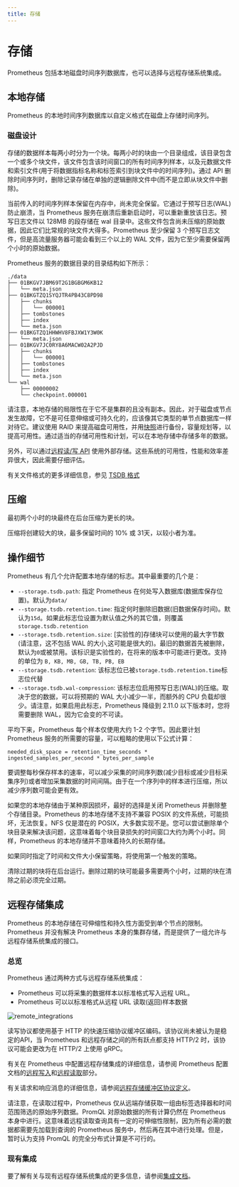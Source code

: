 ```yaml
---
title: 存储
---
```


# 存储

Prometheus 包括本地磁盘时间序列数据库，也可以选择与远程存储系统集成。

## 本地存储 <a id="local-storage"></a>

Prometheus 的本地时间序列数据库以自定义格式在磁盘上存储时间序列。

### 磁盘设计 <a id="on-disk-layout"></a>

存储的数据样本每两小时分为一个块。每两小时的块由一个目录组成，该目录包含一个或多个块文件，该文件包含该时间窗口的所有时间序列样本，以及元数据文件和索引文件\(用于将数据指标名称和标签索引到块文件中的时间序列\)。通过 API 删除时间序列时，删除记录存储在单独的逻辑删除文件中\(而不是立即从块文件中删除\)。

当前传入的时间序列样本保留在内存中，尚未完全保留。它通过于预写日志\(WAL\)防止崩溃，当 Prometheus 服务在崩溃后重新启动时，可以重新重放该日志。预写日志文件以 128MB 的段存储在 wal 目录中。这些文件包含尚未压缩的原始数据，因此它们比常规的块文件大得多。Prometheus 至少保留 3 个预写日志文件，但是高流量服务器可能会看到三个以上的 WAL 文件，因为它至少需要保留两个小时的原始数据。

Prometheus 服务的数据目录的目录结构如下所示：

```text
./data
├── 01BKGV7JBM69T2G1BGBGM6KB12
│   └── meta.json
├── 01BKGTZQ1SYQJTR4PB43C8PD98
│   ├── chunks
│   │   └── 000001
│   ├── tombstones
│   ├── index
│   └── meta.json
├── 01BKGTZQ1HHWHV8FBJXW1Y3W0K
│   └── meta.json
├── 01BKGV7JC0RY8A6MACW02A2PJD
│   ├── chunks
│   │   └── 000001
│   ├── tombstones
│   ├── index
│   └── meta.json
└── wal
    ├── 00000002
    └── checkpoint.000001
```

请注意，本地存储的局限性在于它不是集群的且没有副本。因此，对于磁盘或节点发生故障，它不是可任意伸缩或可持久化的，应该像其它类型的单节点数据库一样对待它。建议使用 RAID 来提高磁盘可用性，并用[快照](querying/api.md#snapshot)进行备份，容量规划等，以提高可用性。通过适当的存储可用性和计划，可以在本地存储中存储多年的数据。

另外，可以通过[远程读/写 API](../operating/integrations.md#remote-endpoints-and-storage) 使用外部存储。这些系统的可用性，性能和效率差异很大，因此需要仔细评估。

有关文件格式的更多详细信息，参见 [TSDB 格式](https://github.com/prometheus/prometheus/blob/master/tsdb/docs/format/README.md)

## 压缩 <a id="compaction"></a>

最初两个小时的块最终在后台压缩为更长的块。

压缩将创建较大的块，最多保留时间的 10% 或 31天，以较小者为准。

## 操作细节 <a id="operational-aspects"></a>

Prometheus 有几个允许配置本地存储的标志。其中最重要的几个是：

* `--storage.tsdb.path`: 指定 Prometheus 在何处写入数据库\(数据库保存位置\)。默认为`data/`
* `--storage.tsdb.retention.time`: 指定何时删除旧数据\(旧数据保存时间\)。默认为`15d`。如果此标志位设置为默认值之外的其它值，则覆盖`storage.tsdb.retention`
* `--storage.tsdb.retention.size`: \[实验性的\]存储块可以使用的最大字节数\(请注意，这不包括 WAL 的大小,这可能是很大的\)。最旧的数据首先被删除，默认为`0`或被禁用。该标识是实验性的，在将来的版本中可能进行更改。支持的单位为 `B, KB, MB, GB, TB, PB, EB`
* `--storage.tsdb.retention`: 该标志位已被`storage.tsdb.retention.time`标志位代替
* `--storage.tsdb.wal-compression`: 该标志位启用预写日志\(WAL\)的压缩。取决于您的数据，可以将预期的 WAL 大小减少一半，而额外的 CPU 负载却很少。请注意，如果启用此标志，Prometheus 降级到 2.11.0 以下版本时，您将需要删除 WAL，因为它会变的不可读。

平均下来，Prometheus 每个样本仅使用大约 1-2 个字节。因此要计划 Prometheus 服务的所需要的容量，可以粗略的使用以下公式计算：

```text
needed_disk_space = retention_time_seconds * ingested_samples_per_second * bytes_per_sample
```

要调整每秒保存样本的速率，可以减少采集的时间序列数\(减少目标或减少目标采集序列\)或者增加采集数据的时间间隔。由于在一个序列中的样本进行压缩，所以减少序列数可能会更有效。

如果您的本地存储由于某种原因损坏，最好的选择是关闭 Prometheus 并删除整个存储目录。Prometheus 的本地存储不支持不兼容 POSIX 的文件系统，可能损坏，无法恢复。NFS 仅是潜在的 POSIX，大多数实现不是。您可以尝试删除单个块目录来解决该问题，这意味着每个块目录损失的时间窗口大约为两个小时。同样，Prometheus 的本地存储并不意味着持久的长期存储。

如果同时指定了时间和文件大小保留策略，将使用第一个触发的策略。

清除过期的块将在后台运行。删除过期的块可能最多需要两个小时，过期的块在清除之前必须完全过期。

## 远程存储集成 <a id="remote-storage-integrations"></a>

Prometheus 的本地存储在可伸缩性和持久性方面受到单个节点的限制。Prometheus 并没有解决 Prometheus 本身的集群存储，而是提供了一组允许与远程存储系统集成的接口。

### 总览 <a id="overview"></a>

Prometheus 通过两种方式与远程存储系统集成：

* Prometheus 可以将采集的数据样本以标准格式写入远程 URL。
* Prometheus 可以以标准格式从远程 URL 读取\(返回\)样本数据

![remote\_integrations](https://prometheus.io/docs/prometheus/2.17/images/remote_integrations.png)

读写协议都使用基于 HTTP 的快速压缩协议缓冲区编码。该协议尚未被认为是稳定的API，当 Prometheus 和远程存储之间的所有跃点都支持 HTTP/2 时，该协议可能会更改为在 HTTP/2 上使用 gRPC。

有关在 Prometheus 中配置远程存储集成的详细信息，请参阅 Prometheus 配置文档的[远程写入](configuration/configuration.md#remote_write)和[远程读取](configuration/configuration.md#remote_read)部分。

有关请求和响应消息的详细信息，请参阅[远程存储缓冲区协议定义](https://github.com/prometheus/prometheus/blob/master/prompb/remote.proto)。

请注意，在读取过程中，Prometheus 仅从远端存储获取一组由标签选择器和时间范围筛选的原始序列数据。PromQL 对原始数据的所有计算仍然在 Prometheus 本身中进行。这意味着远程读取查询具有一定的可伸缩性限制，因为所有必需的数据都需要先加载到查询的 Prometheus 服务中，然后再在其中进行处理。但是，暂时认为支持 PromQL 的完全分布式计算是不可行的。

### 现有集成 <a id="existing-integrations"></a>

要了解有关与现有远程存储系统集成的更多信息，请参阅[集成文档](../operating/integrations.md#remote-endpoints-and-storage)。

